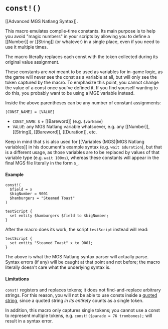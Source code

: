 # `const!()`

[[Advanced MGS Natlang Syntax]].

This macro emulates compile-time constants. Its main purpose is to help you avoid "magic numbers" in your scripts by allowing you to define a [[Number]] or [[String]] (or whatever) in a single place, even if you need to use it multiple times.

The macro literally replaces each const with the token collected during its original value assignment.

These constants are *not* meant to be used as variables for in-game logic, as the game will never see the const as a variable at all, but will only see the token captured by the macro. To emphasize this point, you cannot change the value of a const once you've defined it. If you find yourself wanting to do this, you probably want to be using a MGE variable instead.

Inside the above parentheses can be any number of constant assignments:

```
[CONST_NAME] = [VALUE]
```

- `CONST_NAME`: `$` + [[Bareword]] (e.g. `$varName`)
- `VALUE`: any MGS Natlang variable whatsoever, e.g. any [[Number]], [[String]], [[Bareword]], [[Duration]], etc.

Keep in mind that `$` is also used for [[Variables (MGS)|MGS Natlang variables]] in his document's example syntax (e.g. `wait $duration`), but that is a different usage, as those variables are to be replaced by values of that variable type (e.g. `wait 100ms`), whereas these constants will appear in the final MGS file literally in the form `$_`.

#### Example

```mgs
const!(
  $field = x
  $bigNumber = 9001
  $hamburgers = "Steamed Toast"
)

testScript {
  set entity $hamburgers $field to $bigNumber;
}
```

After the macro does its work, the script `testScript` instead will read:

```mgs
testScript {
  set entity "Steamed Toast" x to 9001;
}
```

The above is what the MGS Natlang syntax parser will actually parse. Syntax errors (if any) will be caught at that point and not before; the macro literally doesn't care what the underlying syntax is.

#### Limitations

`const!` registers and replaces tokens; it does not find-and-replace arbitrary strings. For this reason, you will not be able to use consts inside a [quoted string](#quoted-string), since a quoted string *in its entirety* counts as a single token.

In addition, this macro only captures single tokens; you cannot use a const to represent multiple tokens, e.g. `const!($parade = 76 trombones);` will result in a syntax error.